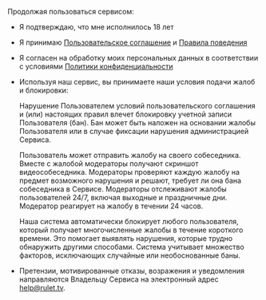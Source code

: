Продолжая пользоваться сервисом:

* Я подтверждаю, что мне исполнилось 18 лет
* Я принимаю [Пользовательское соглашение](./agreement.md) и [Правила поведения](./rules.md)
* Я согласен на обработку моих персональных данных в соответствии с условиями [Политики конфиденциальности](./politics.md)
* Используя наш сервис, вы принимаете наши условия подачи жалоб и блокировки:


  Нарушение Пользователем условий пользовательского соглашения и (или) настоящих правил влечет блокировку учетной записи Пользователя (бан). Бан может быть наложен на основании     жалобы Пользователя или в случае фиксации нарушения администрацией Сервиса.

  Пользователь может отправить жалобу на своего собеседника. Вместе с жалобой модераторы получают скриншот видеособеседника. Модераторы проверяют каждую жалобу на предмет    возможного нарушения и решают, требует ли она бана собеседника в Сервисе. Модераторы отслеживают жалобы 
  пользователей 24/7, включая выходные и праздничные дни. Модератор реагирует на жалобу в течении 24 часов.

  Наша система автоматически блокирует любого пользователя, который получает многочисленные жалобы в течение короткого времени. Это помогает выявлять нарушения, которые трудно    обнаружить другими способами. Система учитывает множество факторов, исключающих случайные или необоснованные баны.

* Претензии, мотивированные отказы, возражения и уведомления направляются Владельцу Сервиса на электронный адрес help@rulet.tv.
